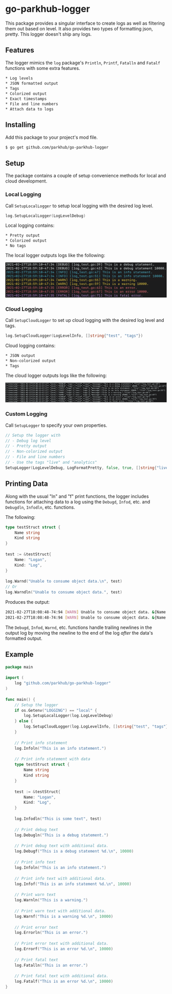 # go-parkhub-logger

This package provides a singular interface to create logs as well as filtering them out based on level.  It also provides two types of formatting json, pretty.  This logger doesn't ship any logs.

## Features

The logger mimics the `log` package's `Println`, `Printf`, `Fatalln` and `Fatalf` functions with some extra features.

	* Log levels
	* JSON formatted output
	* Tags
	* Colorized output
	* Exact timestamps
	* File and line numbers
	* Attach data to logs

## Installing

Add this package to your project's mod file.

```bash
$ go get github.com/parkhub/go-parkhub-logger
```

## Setup

The package contains a couple of setup convenience methods for local and cloud development.

### Local Logging

Call `SetupLocalLogger` to setup local logging with the desired log level.

```go
log.SetupLocalLogger(LogLevelDebug)
```

Local logging contains:

	* Pretty output
	* Colorized output
	* No tags

The local logger outputs logs like the following:

![Local Logs](images/local.png)

### Cloud Logging

Call `SetupCloudLogger` to set up cloud logging with the desired log level and tags.

```go
log.SetupCloudLogger(LogLevelInfo, []string{"test", "tags"})
```

Cloud logging contains:

	* JSON output
	* Non-colorized output
	* Tags

The cloud logger outputs logs like the following:

![Local Logs](images/cloud.png)

### Custom Logging

Call `SetupLogger` to specify your own properties.

```go
// Setup the logger with
// - Debug log level
// - Pretty output
// - Non-colorized output
// - File and line numbers
// - Use the tags "live" and "analytics"
SetupLogger(LogLevelDebug, LogFormatPretty, false, true, []string{"live", "analytics"})
```

## Printing Data

Along with the usual "ln" and "f" print functions, the logger includes functions for attaching data to a log using the `Debugd`, `Infod`, etc. and `Debugdln`, `Infodln`, etc. functions.

The following:

```go
type testStruct struct {
	Name string
	Kind string
}

test := &testStruct{
	Name: "Logan",
	Kind: "Log",
}

log.Warnd("Unable to consume object data.\n", test)
// Or
log.Warndln("Unable to consume object data.", test)
```

Produces the output:

```bash
2021-02-27T18:08:48-74:94 [WARN] Unable to consume object data. &{Name:Logan Kind:Log}
2021-02-27T18:08:48-74:94 [WARN] Unable to consume object data. &{Name:Logan Kind:Log}
```

The `Debugd`, `Infod`, `Warnd`, etc. functions handle trailing newlines in the output log by moving the newline to the end of the log _after_ the data's formatted output.

## Example

```go
package main

import (
	log "github.com/parkhub/go-parkhub-logger"
)

func main() {
	// Setup the logger
	if os.Getenv("LOGGING") == "local" {
		log.SetupLocalLogger(log.LogLevelDebug)
	} else {
		log.SetupCloudLogger(log.LogLevelInfo, []string{"test", "tags"})
	}

	// Print info statement
	log.Infoln("This is an info statement.")

	// Print info statement with data
	type testStruct struct {
		Name string
		Kind string
	}

	test := &testStruct{
		Name: "Logan",
		Kind: "Log",
	}

	log.Infodln("This is some text", test)

	// Print debug text
	log.Debugln("This is a debug statement.")

	// Print debug text with additional data.
	log.Debugf("This is a debug statement %d.\n", 10000)

	// Print info text
	log.Infoln("This is an info statement.")

	// Print info text with additional data.
	log.Infof("This is an info statement %d.\n", 10000)

	// Print warn text
	log.Warnln("This is a warning.")

	// Print warn text with additional data.
	log.Warnf("This is a warning %d.\n", 10000)

	// Print error text
	log.Errorln("This is an error.")

	// Print error text with additional data.
	log.Errorf("This is an error %d.\n", 10000)

	// Print fatal text
	log.Fatalln("This is an error.")

	// Print fatal text with additional data.
	log.Fatalf("This is an error %d.\n", 10000)
}
```